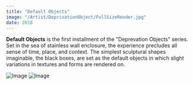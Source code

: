 ```yaml
---
title: "Default Objects"
image: "/Artist/DeprivationObject/FullSizeRender.jpg"
date: 2018
---
```


**Default Objects** is the first installment of the "Deprevation Objects" series. Set in the sea of stainless wall enclosure, the experience precludes all sense of time, place, and context. The simplest sculptural shapes imaginable, the black boxes, are set as the default objects in which slight variations in textures and forms are rendered on.

![Image](/Artist/DeprivationObject/FullSizeRender+2.jpg)
![Image](/Artist/DeprivationObject/FullSizeRender+3.jpg)
